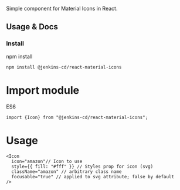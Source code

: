 Simple component for Material Icons in React.

## Usage & Docs

### Install

npm install

```npm install @jenkins-cd/react-material-icons```

# Import module

ES6

```import {Icon} from "@jenkins-cd/react-material-icons";```


# Usage

```
<Icon
  icon="amazon"// Icon to use
  style={{ fill: "#fff" }} // Styles prop for icon (svg)
  className="amazon" // arbitrary class name
  focusable="true" // applied to svg attribute; false by default
/>
```
